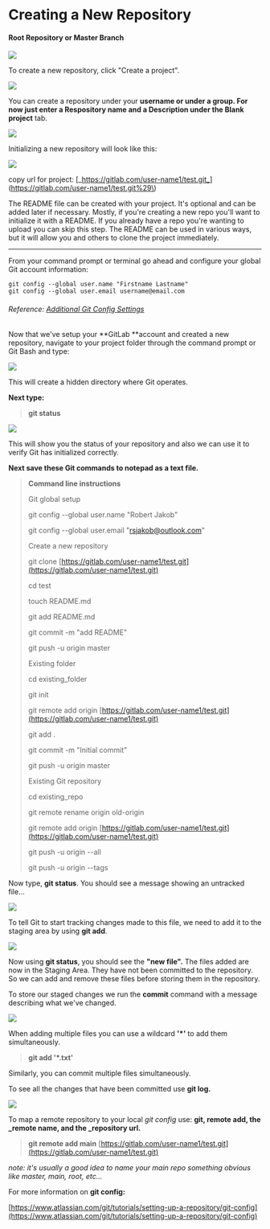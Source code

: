# Creating a New Repository

#### Root Repository or Master Branch

![](/assets/12.PNG)

To create a new repository, click "Create a project".

![](/assets/7.PNG)

You can create a repository under your **username **or under a **group**. For now just enter a Respository name and a Description under the** Blank project** tab.

![](/assets/6.PNG)

Initializing a new repository will look like this:

![](/assets/8.PNG)

copy url for project:  [_https://gitlab.com/user-name1/test.git_] (https://gitlab.com/user-name1/test.git%29\)

The README file can be created with your project. It's optional and can be added later if necessary. Mostly, if you're creating a new repo you'll want to initialize it with a README.  If you already have a repo you're wanting to upload you can skip this step. The README can be used in various ways, but it will allow you and others to clone the project immediately.

---

From your command prompt or terminal go ahead and configure your global Git account information:

```
git config --global user.name "Firstname Lastname"
git config --global user.email username@email.com
```

###### Reference: [Additional Git Config Settings](https://git-scm.com/book/en/v2/Getting-Started-First-Time-Git-Setup)

###### 

Now that we've setup your **GitLab **account and created a new repository, navigate to your project folder through the command prompt or Git Bash and type:

![](/assets/9.PNG)

This will create a hidden directory where Git operates.

**Next type:**

> **git status**

![](/assets/10.PNG)

This will show you the status of your repository and also we can use it to verify Git has initialized correctly.

**Next save these Git commands to notepad as a text file.**

> **Command line instructions**
>
> Git global setup
>
> git config --global user.name "Robert Jakob"
>
> git config --global user.email "rsjakob@outlook.com"
>
> Create a new repository
>
> git clone [https://gitlab.com/user-name1/test.git](https://gitlab.com/user-name1/test.git)
>
> cd test
>
> touch README.md
>
> git add README.md
>
> git commit -m "add README"
>
> git push -u origin master
>
> Existing folder
>
> cd existing\_folder
>
> git init
>
> git remote add origin [https://gitlab.com/user-name1/test.git](https://gitlab.com/user-name1/test.git)
>
> git add .
>
> git commit -m "Initial commit"
>
> git push -u origin master
>
> Existing Git repository
>
> cd existing\_repo
>
> git remote rename origin old-origin
>
> git remote add origin [https://gitlab.com/user-name1/test.git](https://gitlab.com/user-name1/test.git)
>
> git push -u origin --all
>
> git push -u origin --tags

Now type, **git status**. You should see a message showing an untracked file...

![](/assets/11.PNG)

To tell Git to start tracking changes made to this file, we need to add it to the staging area by using **git add**.

![](/assets/14.PNG)

Now using **git status**, you should see the **"new file".**  The files added are now in the Staging Area.  They have not been committed to the repository.  So we can add and remove these files before storing them in the repository.

To store our staged changes we run the **commit** command with a message describing what we've changed.

![](/assets/15.PNG)

When adding multiple files you can use a wildcard **'\*'** to add them simultaneously.

> **git add '\*.txt'**

Similarly, you can commit multiple files simultaneously.

To see all the changes that have been committed use **git log.**

![](/assets/16.PNG)

To map a remote repository to your local _git config_ use: **git, remote add, the _remote name, and the _repository url.**

> **git remote add main** [https://gitlab.com/user-name1/test.git](https://gitlab.com/user-name1/test.git)

_note: it's usually a good idea to name your main repo something obvious like master, main, root, etc..._

For more information on **git config:**

[https://www.atlassian.com/git/tutorials/setting-up-a-repository/git-config](https://www.atlassian.com/git/tutorials/setting-up-a-repository/git-config)

